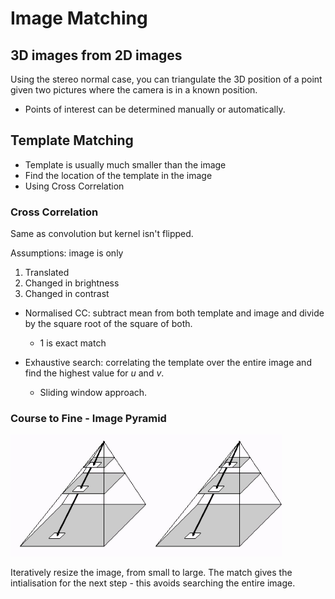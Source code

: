 # Image Matching

## 3D images from 2D images

Using the stereo normal case, you can triangulate the 3D position of a point given two pictures where the camera is in a known position.

- Points of interest can be determined manually or automatically.

## Template Matching

- Template is usually much smaller than the image
- Find the location of the template in the image
- Using Cross Correlation

### Cross Correlation

Same as convolution but kernel isn't flipped.

Assumptions: image is only
1. Translated
2. Changed in brightness
3. Changed in contrast

- Normalised CC: subtract mean from both template and image and divide by the square root of the square of both.
    - 1 is exact match

- Exhaustive search: correlating the template over the entire image and find the highest value for $u$ and $v$.
    - Sliding window approach.

### Course to Fine - Image Pyramid

![](assets/2025-03-12-10-06-03.png)![](assets/2025-03-12-10-06-04.png)

Iteratively resize the image, from small to large. The match gives the intialisation for the next step - this avoids searching the entire image.